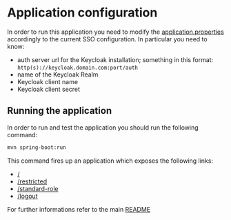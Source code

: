 # Application configuration

In order to run this application you need to modify the [application.properties](src/main/resources/application.properties) accordingly to the current SSO configuration.
In particular you need to know:

 - auth server url for the Keycloak installation; something in this format: `http(s)://keycloak.domain.com:port/auth`
 - name of the Keycloak Realm
 - Keycloak client name
 - Keycloak client secret

## Running the application

In order to run and test the application you should run the following command:

```bash
mvn spring-boot:run
```

This command fires up an application which exposes the following links:

  - [/](http://localhost:8080/)
  - [/restricted](http://localhost:8080/restricted)
  - [/standard-role](http://localhost:8080/standard-role)
  - [/logout](http://localhost:8080/logout)

For further informations refer to the main [README](../README.md)

